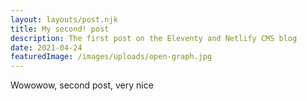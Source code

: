 ```yaml
---
layout: layouts/post.njk
title: My second! post
description: The first post on the Eleventy and Netlify CMS blog
date: 2021-04-24
featuredImage: /images/uploads/open-graph.jpg
---
```


Wowowow, second post, very nice